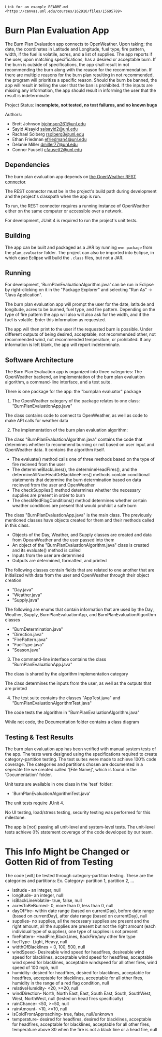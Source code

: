 	Link for an example README.md <https://canvas.unl.edu/courses/162910/files/15695789>

# Burn Plan Evaluation App

The Burn Plan Evaluation app connects to OpenWeather. Upon taking; the date, the coordinates in Latitude and Longitude, fuel type, fire pattern, width, if the fuel is volatile, acres, and a list of supplies. The app reports if the user, upon matching specifications, has a desired or acceptable burn. If the burn is outside of specifications, the app shall result in not recommending the burn along with the reason for the recommendation. If there are multiple reasons for the burn plan resulting in not recommended, the program will prioritize a specific reason. Should the burn be banned, the app will result in telling the user that the ban is prohibited. If the inputs are missing any information, the app should result in informing the user that the result is indeterminate.

Project Status: **incomplete, not tested, no test failures, and no known bugs**

Authors:
*	Brett Johnson <bjohnson261@unl.edu>
*	Sayid Alsayid <salsayid2@unl.edu>
*	Rachael Solberg <rsolberg3@unl.edu>
*	Ethan Friedman <efriedman4@unl.edu>
*	Delanie Miller <dmiller77@unl.edu>
*	Connor Fausett <cfausett2@unl.edu>

## Dependencies

The burn plan evaluation app depends on [the OpenWeather REST connector](https://git.unl.edu/soft-core/soft-160/openweather-rest-and-file-connector).

The REST connector must be in the project's build path during development and the project's classpath when the app is run.

To run, the REST connector requires a running instance of OpenWeather either
on the same computer or accessible over a network.

For development, JUnit 4 is required to run the project's unit tests.

## Building

The app can be built and packaged as a JAR by running `mvn package` from the `plan_evaluator` folder. The project can also be imported into Eclipse, in which case Eclipse will build the `.class` files, but not a JAR.

## Running

For development, 'BurnPlanEvaluationAlgorithm.java' can be run in Eclipse by right-clicking on it in the "Package Explorer" and selecting "Run As" → "Java Application".

The burn plan evaluation app will prompt the user for the date, latitude and longitude, acres to be burned, fuel type, and fire pattern. Depending on the type of fire pattern the app will also will also ask for the width, and if the fuel is volatile. Enter this information as requested. 

The app will then print to the user if the requested burn is possible. Under different outputs of being desired, acceptable, not recommended other, not recommended wind, not recommended temperature, or prohibited. If any information is left blank, the app will report indeterminate.

## Software Architecture

The Burn Plan Evaluation app is organized into three categories: The OpenWeather backend, an implementation of the burn plan evaluation algorithm, a command-line interface, and a test suite.

There is one package for the app: the "burnplan evaluator" package

1. The OpenWeather category of the package relates to one class: "BurnPlanEvaluationApp.java"

The class contains code to connect to OpenWeather, as well as code to make API calls for weather data
	
2. The implementation of the burn plan evaluation algorithm: 

The class "BurnPlanEvaluationAlgorithm.java" contains the code that determines whether to recommend burning or not based 
on user input and OpenWeather data. It contains the algorithm itself.
	
- The evaluate() method calls one of three methods based on the type of fire recieved from the user
- The determineBlackLines(), the determineHeadFires(), and the determineAllNonHeadOrBlacklineFires() methods contain 
conditional statements that determine the burn determination based on data recieved from the user and OpenWeather
- The checkSupplies() method determines whether the necessary supplies are present in order to burn
- The checkRedFlagConditions() method determines whether certain weather conditions are present that would
prohibit a safe burn
	
The class "BurnPlanEvaluationApp.java" is the main class. The previously mentioned classes have objects created 
for them and their methods called in this class.
	
- Objects of the Day, Weather, and Supply classes are created and data from OpeanWeather and the user passed into them
- An object of the "BurnPlanEvaluationAlgorithm.java" class is created and its evaluate() method is called
- Inputs from the user are determined
- Outputs are determined, formatted, and printed
		
The following classes contain fields that are related to one another that are initialized with data
from the user and OpenWeather through their object creation
	
- "Day.java"
- "Weather.java"
- "Supply.java"
		
The following are enums that contain information that are used by the Day, Weather, Supply, BurnPlanEvaluationApp, and 
BurnPlanEvaluationAlgorithm classes
	
- "BurnDetermination.java"
- "Direction.java"
- "FirePattern.java"
- "FuelType.java"
- "Season.java"
	
3. The command-line interface contains the class "BurnPlanEvaluationApp.java"

The class is shared by the algorithm implementation category
	
The class determines the inputs from the user, as well as the outputs that are printed
	
4. The test suite contains the classes "AppTest.java" and "BurnPlanEvaluationAlgorithmTest.java"

The code tests the algorithm in "BurnPlanEvaluationAlgorithm.java"

While not code, the Documentation folder contains a class diagram

## Testing & Test Results

The burn plan evaluation app has been verified with manual system tests of the app. The tests were designed using the specifications required to create category-partition testing. The test suites were made to achieve 100% code coverage. The categories and partitions chosen are documented in a seperate file we created called '[File Name]', which is found in the 'Documentation' folder.

Unit tests are available in one class in the 'test' folder:
* 'BurnPlanEvaluationAlgorithmTest.java'

The unit tests require JUnit 4.

No UI testing, load/stress testing, security testing was performed for this milestone.

The app is [not] passing all unit-level and system-level tests. The unit-level tests
achieve 0% statement coverage of the code developed by our team.

# This Info Might be Changed or Gotten Rid of from Testing
The code [will] be tested through category-partition testing. These are the categories and partitions:
Ex. Category- partition 1, partition 2, ...
* latitude - an integer, null
* longitude- an integer, null
* isBlackLineVolatile- true, false, null
* acresToBeBurned- 0, more than 0, less than 0, null
* dayOfFire- within date range (based on currentDay), before date range (based on currentDay), after date range (based on currentDay), null
* supplies- no supplies, all the necessary supplies are present and the right amount, all the supplies are present but not the right amount (each individual type of supplies), one type of supplies is not present
* firePattern- HeadFire,BlackLines, BackFire/any other fire type
* fuelType- Light, Heavy, null
* widthOfBlacklines = 0, 100, 500, null
* windSpeed- Desireable wind speed for headfires, desireable wind speed for blacklines, acceptable wind speed for headfires, acceptable wind speed for blacklines, acceptable windspeed for all other fires, wind speed of 100 mph, null
* humidity- desired for headfires, desired for blacklines, acceptable for headfires, acceptable for blacklines, acceptable for all other fires, humidity in the range of a red flag condition, null
* relativeHumidity- <20, >=20, null
* windDirection- North, North East, East, South East, South, SouthWest, West, NorthWest, null (tested on head fires specifically)
* rainChance- <50, >=50, null
* rainAmount- <10, >=10, null
* isColdFrontApproaching- true, false, null/unknown
* temperature- desired for headfires, desired for blacklines, acceptable for headfires, acceptable for blacklines, acceptable for all other fires, temperature above 80 when the fire is not a black line or a head fire, null

